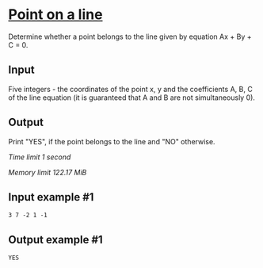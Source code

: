 # [Point on a line](https://www.e-olymp.com/en/contests/9009/problems/78061)

Determine whether a point belongs to the line given by equation Ax + By + C = 0.

## Input

Five integers - the coordinates of the point x, y and the coefficients A, B, C of the line equation (it is guaranteed that A and B are not simultaneously 0).

## Output

Print "YES", if the point belongs to the line and "NO" otherwise.

_Time limit 1 second_

_Memory limit 122.17 MiB_

## Input example #1
```
3 7 -2 1 -1
```

## Output example #1
```
YES
```